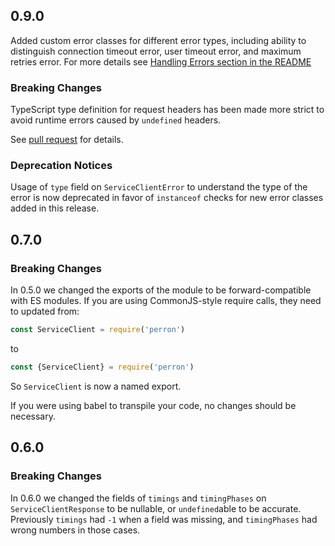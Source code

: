 ## 0.9.0

Added custom error classes for different error types, including ability to distinguish connection timeout error, user timeout error, and maximum retries error. For more details see [Handling Errors section in the README](./README.md#handling-errors)

### Breaking Changes

TypeScript type definition for request headers has been made more
strict to avoid runtime errors caused by `undefined` headers.

See [pull request](https://github.com/zalando-incubator/perron/pull/77/files) for details. 

### Deprecation Notices

Usage of `type` field on `ServiceClientError` to understand the type of the error is now deprecated in favor of `instanceof` checks for new error classes added in this release.

## 0.7.0

### Breaking Changes

In 0.5.0 we changed the exports of the module to be forward-compatible with ES modules. If you are using CommonJS-style require calls, they need to updated from:

```js
const ServiceClient = require('perron')
```

to

```js
const {ServiceClient} = require('perron')
```

So `ServiceClient` is now a named export.

If you were using babel to transpile your code, no changes should be necessary.

## 0.6.0

### Breaking Changes

In 0.6.0 we changed the fields of `timings` and `timingPhases` on `ServiceClientResponse` to be nullable, or `undefined`able to be accurate. Previously `timings` had `-1` when a field was missing, and `timingPhases` had wrong numbers in those cases.
